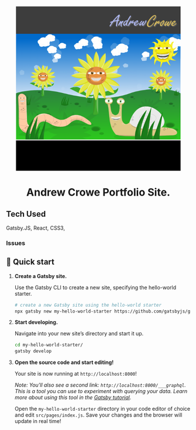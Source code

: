 <p align="center">
  <a href="https://www.andrewcrowe.nz">
    <img alt="Gatsby" src="./src/images/AndrewcroweNZ.png" width="450" />
  </a>
</p>
<h1 align="center">
 Andrew Crowe Portfolio Site. 
</h1>

<h2>Tech Used</h2>
<p>Gatsby.JS, React, CSS3,

<h3>Issues</h3>
<p>






## 🚀 Quick start

1.  **Create a Gatsby site.**

    Use the Gatsby CLI to create a new site, specifying the hello-world starter.

    ```sh
    # create a new Gatsby site using the hello-world starter
    npx gatsby new my-hello-world-starter https://github.com/gatsbyjs/gatsby-starter-hello-world
    ```

1.  **Start developing.**

    Navigate into your new site’s directory and start it up.

    ```sh
    cd my-hello-world-starter/
    gatsby develop
    ```

1.  **Open the source code and start editing!**

    Your site is now running at `http://localhost:8000`!

    _Note: You'll also see a second link: _`http://localhost:8000/___graphql`_. This is a tool you can use to experiment with querying your data. Learn more about using this tool in the [Gatsby tutorial](https://www.gatsbyjs.org/tutorial/part-five/#introducing-graphiql)._

    Open the `my-hello-world-starter` directory in your code editor of choice and edit `src/pages/index.js`. Save your changes and the browser will update in real time!

